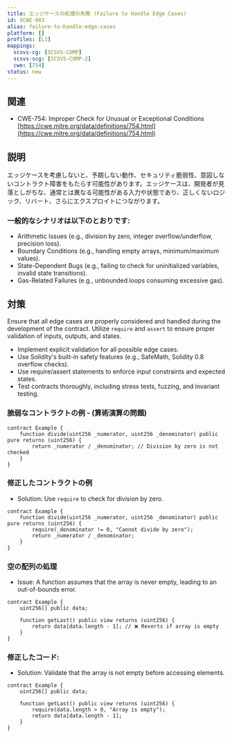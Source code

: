 ```yaml
---
title: エッジケースの処理の失敗 (Failure to Handle Edge Cases)
id: SCWE-083
alias: failure-to-handle-edge-cases
platform: []
profiles: [L1]
mappings:
  scsvs-cg: [SCSVS-COMP]
  scsvs-scg: [SCSVS-COMP-2]
  cwe: [754]
status: new
---
```


## 関連
- CWE-754: Improper Check for Unusual or Exceptional Conditions
  [https://cwe.mitre.org/data/definitions/754.html](https://cwe.mitre.org/data/definitions/754.html)

## 説明
エッジケースを考慮しないと、予期しない動作、セキュリティ脆弱性、意図しないコントラクト障害をもたらす可能性があります。エッジケースは、開発者が見落としがちな、通常とは異なる可能性がある入力や状態であり、正しくないロジック、リバート、さらにエクスプロイトにつながります。

### 一般的なシナリオは以下のとおりです:

- Arithmetic Issues (e.g., division by zero, integer overflow/underflow, precision loss).
- Boundary Conditions (e.g., handling empty arrays, minimum/maximum values).
- State-Dependent Bugs (e.g., failing to check for uninitialized variables, invalid state transitions).
- Gas-Related Failures (e.g., unbounded loops consuming excessive gas).

## 対策
Ensure that all edge cases are properly considered and handled during the development of the contract. Utilize `require` and `assert` to ensure proper validation of inputs, outputs, and states.
- Implement explicit validation for all possible edge cases.
- Use Solidity's built-in safety features (e.g., SafeMath, Solidity 0.8 overflow checks).
- Use require/assert statements to enforce input constraints and expected states.
- Test contracts thoroughly, including stress tests, fuzzing, and invariant testing.



### 脆弱なコントラクトの例 - (算術演算の問題)
```solidity
contract Example {
    function divide(uint256 _numerator, uint256 _denominator) public pure returns (uint256) {
        return _numerator / _denominator; // Division by zero is not checked
    }
}
```
### 修正したコントラクトの例
- Solution: Use `require` to check for division by zero.
```solidity
contract Example {
    function divide(uint256 _numerator, uint256 _denominator) public pure returns (uint256) {
        require(_denominator != 0, "Cannot divide by zero");
        return _numerator / _denominator;
    }
}
```

### 空の配列の処理
- Issue: A function assumes that the array is never empty, leading to an out-of-bounds error.

```solidity
contract Example {
    uint256[] public data;

    function getLast() public view returns (uint256) {
        return data[data.length - 1]; // ❌ Reverts if array is empty
    }
}
```

### 修正したコード:
-  Solution: Validate that the array is not empty before accessing elements.
```solidity
contract Example {
    uint256[] public data;

    function getLast() public view returns (uint256) {
        require(data.length > 0, "Array is empty");
        return data[data.length - 1];
    }
}
```
